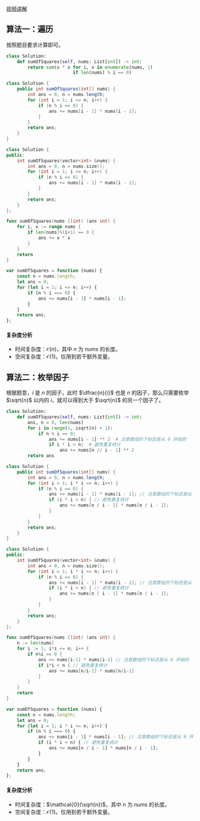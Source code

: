 [视频讲解](https://www.bilibili.com/video/BV1DM4y1x7bR/)

## 算法一：遍历

按照题目要求计算即可。

```py [sol-Python3]
class Solution:
    def sumOfSquares(self, nums: List[int]) -> int:
        return sum(x * x for i, x in enumerate(nums, 1)
                         if len(nums) % i == 0)
```

```java [sol-Java]
class Solution {
    public int sumOfSquares(int[] nums) {
        int ans = 0, n = nums.length;
        for (int i = 1; i <= n; i++) {
            if (n % i == 0) {
                ans += nums[i - 1] * nums[i - 1];
            }
        }
        return ans;
    }
}
```

```cpp [sol-C++]
class Solution {
public:
    int sumOfSquares(vector<int> &nums) {
        int ans = 0, n = nums.size();
        for (int i = 1; i <= n; i++) {
            if (n % i == 0) {
                ans += nums[i - 1] * nums[i - 1];
            }
        }
        return ans;
    }
};
```

```go [sol-Go]
func sumOfSquares(nums []int) (ans int) {
	for i, x := range nums {
		if len(nums)%(i+1) == 0 {
			ans += x * x
		}
	}
	return
}
```

```js [sol-JavaScript]
var sumOfSquares = function (nums) {
    const n = nums.length;
    let ans = 0;
    for (let i = 1; i <= n; i++) {
        if (n % i === 0) {
            ans += nums[i - 1] * nums[i - 1];
        }
    }
    return ans;
};
```

#### 复杂度分析

- 时间复杂度：$\mathcal{O}(n)$，其中 $n$ 为 $\textit{nums}$ 的长度。
- 空间复杂度：$\mathcal{O}(1)$。仅用到若干额外变量。

## 算法二：枚举因子

根据题意，$i$ 是 $n$ 的因子，此时 $\dfrac{n}{i}$ 也是 $n$ 的因子，那么只需要枚举 $\sqrt{n}$ 以内的 $i$，就可以得到大于 $\sqrt{n}$ 的另一个因子了。

```py [sol-Python3]
class Solution:
    def sumOfSquares(self, nums: List[int]) -> int:
        ans, n = 0, len(nums)
        for i in range(1, isqrt(n) + 1):
            if n % i == 0:
                ans += nums[i - 1] ** 2  # 注意数组的下标还是从 0 开始的
                if i * i < n:  # 避免重复统计
                    ans += nums[n // i - 1] ** 2
        return ans
```

```java [sol-Java]
class Solution {
    public int sumOfSquares(int[] nums) {
        int ans = 0, n = nums.length;
        for (int i = 1; i * i <= n; i++) {
            if (n % i == 0) {
                ans += nums[i - 1] * nums[i - 1]; // 注意数组的下标还是从 0 开始的
                if (i * i < n) { // 避免重复统计
                    ans += nums[n / i - 1] * nums[n / i - 1];
                }
            }
        }
        return ans;
    }
}
```

```cpp [sol-C++]
class Solution {
public:
    int sumOfSquares(vector<int> &nums) {
        int ans = 0, n = nums.size();
        for (int i = 1; i * i <= n; i++) {
            if (n % i == 0) {
                ans += nums[i - 1] * nums[i - 1]; // 注意数组的下标还是从 0 开始的
                if (i * i < n) { // 避免重复统计
                    ans += nums[n / i - 1] * nums[n / i - 1];
                }
            }
        }
        return ans;
    }
};
```

```go [sol-Go]
func sumOfSquares(nums []int) (ans int) {
	n := len(nums)
	for i := 1; i*i <= n; i++ {
		if n%i == 0 {
			ans += nums[i-1] * nums[i-1] // 注意数组的下标还是从 0 开始的
			if i*i < n { // 避免重复统计
				ans += nums[n/i-1] * nums[n/i-1]
			}
		}
	}
	return
}
```

```js [sol-JavaScript]
var sumOfSquares = function (nums) {
    const n = nums.length;
    let ans = 0;
    for (let i = 1; i * i <= n; i++) {
        if (n % i === 0) {
            ans += nums[i - 1] * nums[i - 1]; // 注意数组的下标还是从 0 开始的
            if (i * i < n) { // 避免重复统计
                ans += nums[n / i - 1] * nums[n / i - 1];
            }
        }
    }
    return ans;
};
```

#### 复杂度分析

- 时间复杂度：$\mathcal{O}(\sqrt{n})$，其中 $n$ 为 $\textit{nums}$ 的长度。
- 空间复杂度：$\mathcal{O}(1)$。仅用到若干额外变量。
